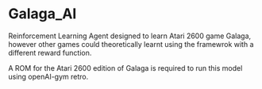 # Galaga_AI

Reinforcement Learning Agent designed to learn Atari 2600 game Galaga, however other games could theoretically learnt using the framewrok with a different reward function. 

A ROM for the Atari 2600 edition of Galaga is required to run this model using openAI-gym retro.
